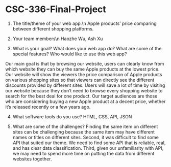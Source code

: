 # CSC-336-Final-Project

1. The title/theme of your web app.\n
Apple products’ price comparing between different shopping platforms. 
 
2. Your team members\n
Haozhe Wu, Ash Xu
 
3. What is your goal? What does your web app do?  What are some of the special features?  Who would like to use this web app?

Our main goal is that by browsing our website, users can clearly know from which website they can buy the same Apple products at the lowest price. 
Our website will show the viewers the price comparison of Apple products on various shopping sites so that viewers can directly see the different discounts provided by different sites. 
Users will save a lot of time by visiting our website because they don’t need to browse every shopping website to search for the best deal for one product. 
Our target audiences are those who are considering buying a new Apple product at a decent price, whether it’s released recently or a few years ago. 

4.  What software tools do you use? 
HTML, CSS, API, JSON
 
5. What are some of the challenges? 
Finding the same item on different sites can be challenging because the same item may have different names or titles on different sites.
Second, it was difficult to find some API that suited our theme. We need to find some API that is reliable, real, and has clear data classification. 
Third, given our unfamiliarity with API, we may need to spend more time on putting the data from different websites together. 

